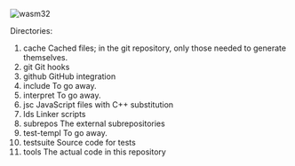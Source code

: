![wasm32](https://github.com/pipcet/wasm/workflows/wasm32/badge.svg)

Directories:

1. cache
  Cached files; in the git repository, only those needed to generate themselves.
1. git
  Git hooks
1. github
  GitHub integration
1. include
  To go away.
1. interpret
  To go away.
1. jsc
  JavaScript files with C++ substitution
1. lds
  Linker scripts
1. subrepos
  The external subrepositories
1. test-templ
  To go away.
1. testsuite
  Source code for tests
1. tools
  The actual code in this repository
